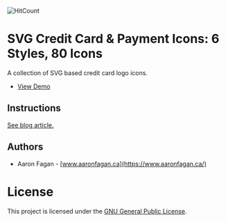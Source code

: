 ![HitCount](http://hits.dwyl.io/aaronfagan/svg-credit-card-payment-icons.svg)
# SVG Credit Card & Payment Icons: 6 Styles, 80 Icons
A collection of SVG based credit card logo icons.
- [View Demo](https://cdn.aaronfagan.ca/demo/graphics/svg-credit-card-payment-icons/)

## Instructions
[See blog article.](https://www.aaronfagan.ca/blog/2017/svg-credit-card-payment-icons-6-styles-80-icons/)

## Authors
- Aaron Fagan - [www.aaronfagan.ca](https://www.aaronfagan.ca/)

# License
This project is licensed under the [GNU General Public License](LICENSE).